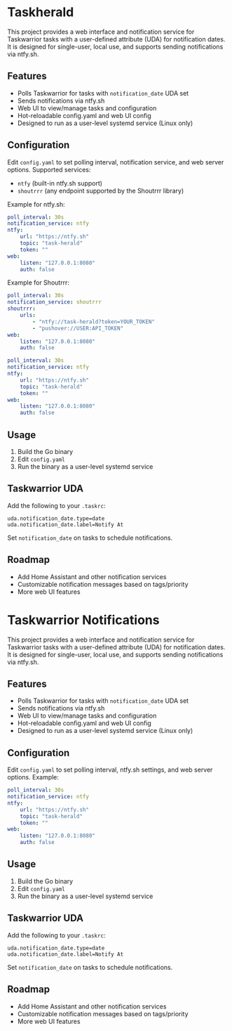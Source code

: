 # Taskherald

This project provides a web interface and notification service for Taskwarrior tasks with a user-defined attribute (UDA) for notification dates. It is designed for single-user, local use, and supports sending notifications via ntfy.sh.

## Features
- Polls Taskwarrior for tasks with `notification_date` UDA set
- Sends notifications via ntfy.sh
- Web UI to view/manage tasks and configuration
- Hot-reloadable config.yaml and web UI config
- Designed to run as a user-level systemd service (Linux only)

## Configuration
Edit `config.yaml` to set polling interval, notification service, and web server options. Supported services:

- `ntfy` (built-in ntfy.sh support)
- `shoutrrr` (any endpoint supported by the Shoutrrr library)

Example for ntfy.sh:
```yaml
poll_interval: 30s
notification_service: ntfy
ntfy:
	url: "https://ntfy.sh"
	topic: "task-herald"
	token: ""
web:
	listen: "127.0.0.1:8080"
	auth: false
```
Example for Shoutrrr:
```yaml
poll_interval: 30s
notification_service: shoutrrr
shoutrrr:
	urls:
		- "ntfy://task-herald?token=YOUR_TOKEN"
		- "pushover://USER:API_TOKEN"
web:
	listen: "127.0.0.1:8080"
	auth: false
```

```yaml
poll_interval: 30s
notification_service: ntfy
ntfy:
	url: "https://ntfy.sh"
	topic: "task-herald"
	token: ""
web:
	listen: "127.0.0.1:8080"
	auth: false
```

## Usage
1. Build the Go binary
2. Edit `config.yaml`
3. Run the binary as a user-level systemd service

## Taskwarrior UDA
Add the following to your `.taskrc`:

```
uda.notification_date.type=date
uda.notification_date.label=Notify At
```

Set `notification_date` on tasks to schedule notifications.

## Roadmap
- Add Home Assistant and other notification services
- Customizable notification messages based on tags/priority
- More web UI features
# Taskwarrior Notifications

This project provides a web interface and notification service for Taskwarrior tasks with a user-defined attribute (UDA) for notification dates. It is designed for single-user, local use, and supports sending notifications via ntfy.sh.

## Features
- Polls Taskwarrior for tasks with `notification_date` UDA set
- Sends notifications via ntfy.sh
- Web UI to view/manage tasks and configuration
- Hot-reloadable config.yaml and web UI config
- Designed to run as a user-level systemd service (Linux only)

## Configuration
Edit `config.yaml` to set polling interval, ntfy.sh settings, and web server options. Example:

```yaml
poll_interval: 30s
notification_service: ntfy
ntfy:
	url: "https://ntfy.sh"
	topic: "task-herald"
	token: ""
web:
	listen: "127.0.0.1:8080"
	auth: false
```

## Usage
1. Build the Go binary
2. Edit `config.yaml`
3. Run the binary as a user-level systemd service

## Taskwarrior UDA
Add the following to your `.taskrc`:

```
uda.notification_date.type=date
uda.notification_date.label=Notify At
```

Set `notification_date` on tasks to schedule notifications.

## Roadmap
- Add Home Assistant and other notification services
- Customizable notification messages based on tags/priority
- More web UI features
